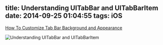 title: Understanding UITabBar and UITabBarItem
date: 2014-09-25 01:04:55
tags: iOS
---

[How To Customize Tab Bar Background and Appearance](http://www.appcoda.com/ios-programming-how-to-customize-tab-bar-background-appearance/)

![Understanding UITabBar and UITabBarItem](http://www.appcoda.com/wp-content/uploads/2012/12/UITabbar-Appearance.jpg)